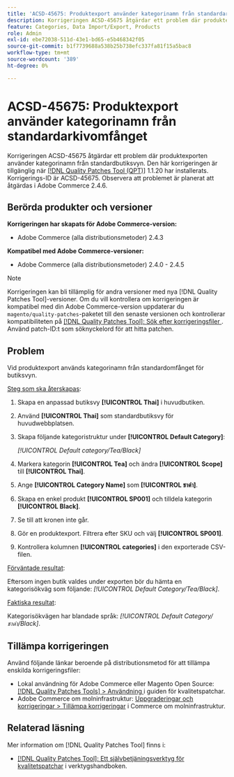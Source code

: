 ```yaml
---
title: 'ACSD-45675: Produktexport använder kategorinamn från standardarkivomfånget'
description: Korrigeringen ACSD-45675 åtgärdar ett problem där produktexporten använder kategorinamn från standardbutiksvyn. Den här korrigeringen är tillgänglig när [QPT-verktyget (Quality Patches Tool)](https://experienceleague.adobe.com/en/docs/commerce-knowledge-base/kb/announcements/commerce-announcements/magento-quality-patches-released-new-tool-to-self-serve-quality-patches) 1.1.20 är installerat. Korrigerings-ID är ACSD-45675. Observera att problemet är planerat att åtgärdas i Adobe Commerce 2.4.6.
feature: Categories, Data Import/Export, Products
role: Admin
exl-id: ebe72038-511d-43e1-bd65-e5b468342f05
source-git-commit: b1f7739688a538b25b738efc337fa81f15a5bac8
workflow-type: tm+mt
source-wordcount: '389'
ht-degree: 0%

---
```


# ACSD-45675: Produktexport använder kategorinamn från standardarkivomfånget

Korrigeringen ACSD-45675 åtgärdar ett problem där produktexporten använder kategorinamn från standardbutiksvyn. Den här korrigeringen är tillgänglig när [[!DNL Quality Patches Tool (QPT)]](https://experienceleague.adobe.com/en/docs/commerce-knowledge-base/kb/announcements/commerce-announcements/magento-quality-patches-released-new-tool-to-self-serve-quality-patches) 1.1.20 har installerats. Korrigerings-ID är ACSD-45675. Observera att problemet är planerat att åtgärdas i Adobe Commerce 2.4.6.

## Berörda produkter och versioner

**Korrigeringen har skapats för Adobe Commerce-version:**

* Adobe Commerce (alla distributionsmetoder) 2.4.3

**Kompatibel med Adobe Commerce-versioner:**

* Adobe Commerce (alla distributionsmetoder) 2.4.0 - 2.4.5

>[!NOTE]
>
>Korrigeringen kan bli tillämplig för andra versioner med nya [!DNL Quality Patches Tool]-versioner. Om du vill kontrollera om korrigeringen är kompatibel med din Adobe Commerce-version uppdaterar du `magento/quality-patches`-paketet till den senaste versionen och kontrollerar kompatibiliteten på [[!DNL Quality Patches Tool]: Sök efter korrigeringsfiler ](https://experienceleague.adobe.com/tools/commerce-quality-patches/index.html). Använd patch-ID:t som söknyckelord för att hitta patchen.

## Problem

Vid produktexport används kategorinamn från standardomfånget för butiksvyn.

<u>Steg som ska återskapas</u>:

1. Skapa en anpassad butiksvy **[!UICONTROL Thai]** i huvudbutiken.
1. Använd **[!UICONTROL Thai]** som standardbutiksvy för huvudwebbplatsen.
1. Skapa följande kategoristruktur under **[!UICONTROL Default Category]**:

   *[!UICONTROL Default category/Tea/Black]*

1. Markera kategorin **[!UICONTROL Tea]** och ändra **[!UICONTROL Scope]** till **[!UICONTROL Thai]**.
1. Ange **[!UICONTROL Category Name]** som **[!UICONTROL ชาดำ]**.
1. Skapa en enkel produkt **[!UICONTROL SP001]** och tilldela kategorin **[!UICONTROL Black]**.
1. Se till att kronen inte går.
1. Gör en produktexport. Filtrera efter SKU och välj **[!UICONTROL SP001]**.
1. Kontrollera kolumnen **[!UICONTROL categories]** i den exporterade CSV-filen.

<u>Förväntade resultat</u>:

Eftersom ingen butik valdes under exporten bör du hämta en kategorisökväg som följande: *[!UICONTROL Default Category/Tea/Black]*.

<u>Faktiska resultat</u>:

Kategorisökvägen har blandade språk: *[!UICONTROL Default Category/ชาดำ/Black]*.

## Tillämpa korrigeringen

Använd följande länkar beroende på distributionsmetod för att tillämpa enskilda korrigeringsfiler:

* Lokal användning för Adobe Commerce eller Magento Open Source: [[!DNL Quality Patches Tools] > Användning ](/help/tools/quality-patches-tool/usage.md) i guiden för kvalitetspatchar.
* Adobe Commerce om molninfrastruktur: [Uppgraderingar och korrigeringar > Tillämpa korrigeringar](https://experienceleague.adobe.com/docs/commerce-cloud-service/user-guide/develop/upgrade/apply-patches.html) i Commerce om molninfrastruktur.

## Relaterad läsning

Mer information om [!DNL Quality Patches Tool] finns i:

* [[!DNL Quality Patches Tool]: Ett självbetjäningsverktyg för kvalitetspatchar](/help/tools/quality-patches-tool/quality-patches-tool-to-self-serve-quality-patches.md) i verktygshandboken.
